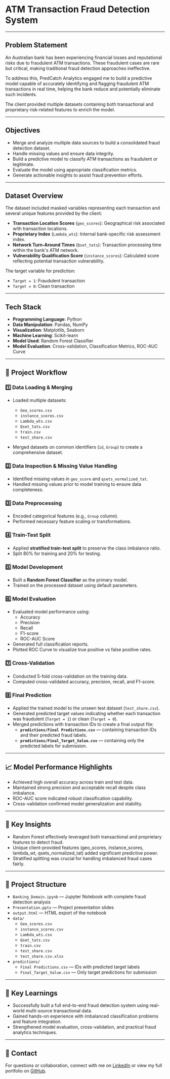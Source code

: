 #  ATM Transaction Fraud Detection System

---

##  Problem Statement

An Australian bank has been experiencing financial losses and reputational risks due to fraudulent ATM transactions. These fraudulent cases are rare but critical, making traditional fraud detection approaches ineffective.

To address this, PredCatch Analytics engaged me to build a predictive model capable of accurately identifying and flagging fraudulent ATM transactions in real time, helping the bank reduce and potentially eliminate such incidents.

The client provided multiple datasets containing both transactional and proprietary risk-related features to enrich the model.

---

##  Objectives

- Merge and analyze multiple data sources to build a consolidated fraud detection dataset.
- Handle missing values and ensure data integrity.
- Build a predictive model to classify ATM transactions as fraudulent or legitimate.
- Evaluate the model using appropriate classification metrics.
- Generate actionable insights to assist fraud prevention efforts.

---

##  Dataset Overview

The dataset included masked variables representing each transaction and several unique features provided by the client:

- **Transaction Location Scores** (`geo_scores`): Geographical risk associated with transaction locations.
- **Proprietary Index** (`Lambda_wts`): Internal bank-specific risk assessment index.
- **Network Turn-Around Times** (`Qset_tats`): Transaction processing time within the bank's ATM network.
- **Vulnerability Qualification Score** (`instance_scores`): Calculated score reflecting potential transaction vulnerability.

The target variable for prediction:

- `Target = 1`: Fraudulent transaction
- `Target = 0`: Clean transaction

---

##  Tech Stack

- **Programming Language**: Python  
- **Data Manipulation**: Pandas, NumPy  
- **Visualization**: Matplotlib, Seaborn  
- **Machine Learning**: Scikit-learn  
- **Model Used**: Random Forest Classifier  
- **Model Evaluation**: Cross-validation, Classification Metrics, ROC-AUC Curve

---

## 🔄 Project Workflow

### 1️⃣ Data Loading & Merging

- Loaded multiple datasets:
  - `Geo_scores.csv`
  - `instance_scores.csv`
  - `Lambda_wts.csv`
  - `Qset_tats.csv`
  - `train.csv`
  - `test_share.csv`
  
- Merged datasets on common identifiers (`id`, `Group`) to create a comprehensive dataset.

### 2️⃣ Data Inspection & Missing Value Handling

- Identified missing values in `geo_score` and `qsets_normalized_tat`.
- Handled missing values prior to model training to ensure data completeness.

### 3️⃣ Data Preprocessing

- Encoded categorical features (e.g., `Group` column).
- Performed necessary feature scaling or transformations.

### 4️⃣ Train-Test Split

- Applied **stratified train-test split** to preserve the class imbalance ratio.
- Split 80% for training and 20% for testing.

### 5️⃣ Model Development

- Built a **Random Forest Classifier** as the primary model.
- Trained on the processed dataset using default parameters.

### 6️⃣ Model Evaluation

- Evaluated model performance using:
  - Accuracy
  - Precision
  - Recall
  - F1-score
  - ROC-AUC Score
- Generated full classification reports.
- Plotted ROC Curve to visualize true positive vs false positive rates.

### 7️⃣ Cross-Validation

- Conducted 5-fold cross-validation on the training data.
- Computed cross-validated accuracy, precision, recall, and F1-score.

### 8️⃣ Final Prediction

- Applied the trained model to the unseen test dataset (`test_share.csv`).
- Generated predicted target values indicating whether each transaction was fraudulent (`Target = 1`) or clean (`Target = 0`).
- Merged predictions with transaction IDs to create a final output file:
  - **`predictions/Final Predictions.csv`** — containing transaction IDs and their predicted fraud labels.
  - **`predictions/Final_Target_Value.csv`** — containing only the predicted labels for submission.

---

## 📈 Model Performance Highlights

- Achieved high overall accuracy across train and test data.
- Maintained strong precision and acceptable recall despite class imbalance.
- ROC-AUC score indicated robust classification capability.
- Cross-validation confirmed model generalization and stability.

---

## 📌 Key Insights

- Random Forest effectively leveraged both transactional and proprietary features to detect fraud.
- Unique client-provided features (geo_scores, instance_scores, lambda_wt, qsets_normalized_tat) added significant predictive power.
- Stratified splitting was crucial for handling imbalanced fraud cases fairly.

---
## 📂 Project Structure

- `Banking_Domain.ipynb` — Jupyter Notebook with complete fraud detection analysis
- `Presentation.pptx` — Project presentation slides
- `output.html` — HTML export of the notebook
- `data/`
  - `Geo_scores.csv`
  - `instance_scores.csv`
  - `Lambda_wts.csv`
  - `Qset_tats.csv`
  - `train.csv`
  - `test_share.csv`
  - `test_share.csv.xlsx`
- `predictions/`
  - `Final Predictions.csv` — IDs with predicted target labels
  - `Final_Target_Value.csv` — Only target predictions for submission

---

## 🧠 Key Learnings

- Successfully built a full end-to-end fraud detection system using real-world multi-source transactional data.
- Gained hands-on experience with imbalanced classification problems and feature integration.
- Strengthened model evaluation, cross-validation, and practical fraud analytics techniques.

---

## 📧 Contact

For questions or collaboration, connect with me on [LinkedIn](https://www.linkedin.com/in/shamil-hussain-k-221190312) or view my full portfolio on [GitHub](https://github.com/shamilhussain21).

